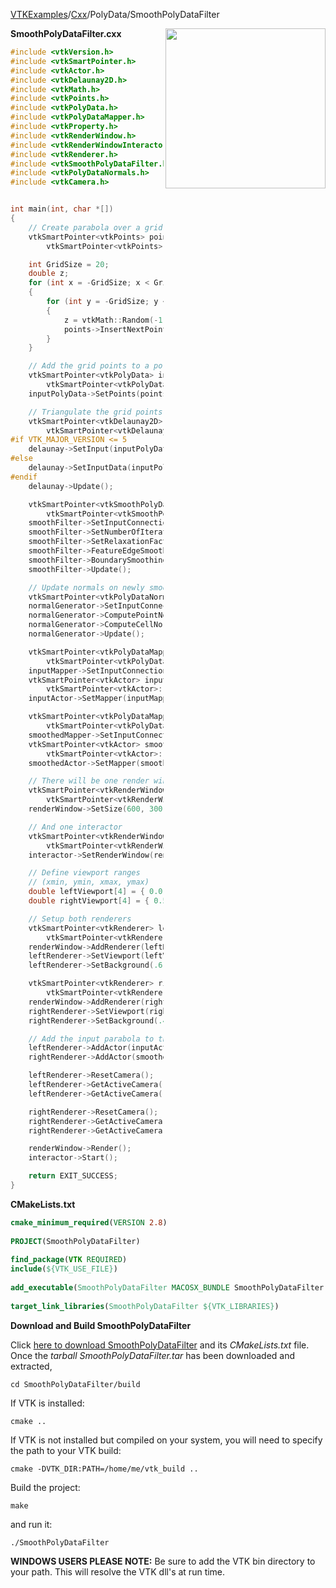 [VTKExamples](/index/)/[Cxx](/Cxx)/PolyData/SmoothPolyDataFilter

<img align="right" src="https://github.com/lorensen/VTKExamples/blob/gh-pages/Testing/Baseline/PolyData/TestSmoothPolyDataFilter.png?raw=true" width="256" />

**SmoothPolyDataFilter.cxx**
```c++
#include <vtkVersion.h>
#include <vtkSmartPointer.h>
#include <vtkActor.h>
#include <vtkDelaunay2D.h>
#include <vtkMath.h>
#include <vtkPoints.h>
#include <vtkPolyData.h>
#include <vtkPolyDataMapper.h>
#include <vtkProperty.h>
#include <vtkRenderWindow.h>
#include <vtkRenderWindowInteractor.h>
#include <vtkRenderer.h>
#include <vtkSmoothPolyDataFilter.h>
#include <vtkPolyDataNormals.h>
#include <vtkCamera.h>


int main(int, char *[])
{
    // Create parabola over a grid of points
    vtkSmartPointer<vtkPoints> points =
        vtkSmartPointer<vtkPoints>::New();

    int GridSize = 20;
    double z;
    for (int x = -GridSize; x < GridSize; x++)
    {
        for (int y = -GridSize; y < GridSize; y++)
        {
            z = vtkMath::Random(-1, 1)+ 0.05*x*x + 0.05*y*y;
            points->InsertNextPoint(x, y, z);
        }
    }

    // Add the grid points to a polydata object
    vtkSmartPointer<vtkPolyData> inputPolyData =
        vtkSmartPointer<vtkPolyData>::New();
    inputPolyData->SetPoints(points);

    // Triangulate the grid points
    vtkSmartPointer<vtkDelaunay2D> delaunay =
        vtkSmartPointer<vtkDelaunay2D>::New();
#if VTK_MAJOR_VERSION <= 5
    delaunay->SetInput(inputPolyData);
#else
    delaunay->SetInputData(inputPolyData);
#endif
    delaunay->Update();

    vtkSmartPointer<vtkSmoothPolyDataFilter> smoothFilter =
        vtkSmartPointer<vtkSmoothPolyDataFilter>::New();
    smoothFilter->SetInputConnection(delaunay->GetOutputPort());
    smoothFilter->SetNumberOfIterations(15);
    smoothFilter->SetRelaxationFactor(0.1);
    smoothFilter->FeatureEdgeSmoothingOff();
    smoothFilter->BoundarySmoothingOn();
    smoothFilter->Update();

    // Update normals on newly smoothed polydata
    vtkSmartPointer<vtkPolyDataNormals> normalGenerator = vtkSmartPointer<vtkPolyDataNormals>::New();
    normalGenerator->SetInputConnection(smoothFilter->GetOutputPort());
    normalGenerator->ComputePointNormalsOn();
    normalGenerator->ComputeCellNormalsOn();
    normalGenerator->Update();

    vtkSmartPointer<vtkPolyDataMapper> inputMapper =
        vtkSmartPointer<vtkPolyDataMapper>::New();
    inputMapper->SetInputConnection(delaunay->GetOutputPort());
    vtkSmartPointer<vtkActor> inputActor =
        vtkSmartPointer<vtkActor>::New();
    inputActor->SetMapper(inputMapper);

    vtkSmartPointer<vtkPolyDataMapper> smoothedMapper =
        vtkSmartPointer<vtkPolyDataMapper>::New();
    smoothedMapper->SetInputConnection(normalGenerator->GetOutputPort());
    vtkSmartPointer<vtkActor> smoothedActor =
        vtkSmartPointer<vtkActor>::New();
    smoothedActor->SetMapper(smoothedMapper);

    // There will be one render window
    vtkSmartPointer<vtkRenderWindow> renderWindow =
        vtkSmartPointer<vtkRenderWindow>::New();
    renderWindow->SetSize(600, 300);

    // And one interactor
    vtkSmartPointer<vtkRenderWindowInteractor> interactor =
        vtkSmartPointer<vtkRenderWindowInteractor>::New();
    interactor->SetRenderWindow(renderWindow);

    // Define viewport ranges
    // (xmin, ymin, xmax, ymax)
    double leftViewport[4] = { 0.0, 0.0, 0.5, 1.0 };
    double rightViewport[4] = { 0.5, 0.0, 1.0, 1.0 };

    // Setup both renderers
    vtkSmartPointer<vtkRenderer> leftRenderer =
        vtkSmartPointer<vtkRenderer>::New();
    renderWindow->AddRenderer(leftRenderer);
    leftRenderer->SetViewport(leftViewport);
    leftRenderer->SetBackground(.6, .5, .4);

    vtkSmartPointer<vtkRenderer> rightRenderer =
        vtkSmartPointer<vtkRenderer>::New();
    renderWindow->AddRenderer(rightRenderer);
    rightRenderer->SetViewport(rightViewport);
    rightRenderer->SetBackground(.4, .5, .6);

    // Add the input parabola to the left and the smoothed parabola to the right
    leftRenderer->AddActor(inputActor);
    rightRenderer->AddActor(smoothedActor);

    leftRenderer->ResetCamera();
    leftRenderer->GetActiveCamera()->Azimuth(130);
    leftRenderer->GetActiveCamera()->Elevation(-80);

    rightRenderer->ResetCamera();
    rightRenderer->GetActiveCamera()->Azimuth(130);
    rightRenderer->GetActiveCamera()->Elevation(-80);

    renderWindow->Render();
    interactor->Start();

    return EXIT_SUCCESS;
}
```
**CMakeLists.txt**
```cmake
cmake_minimum_required(VERSION 2.8)
 
PROJECT(SmoothPolyDataFilter)
 
find_package(VTK REQUIRED)
include(${VTK_USE_FILE})
 
add_executable(SmoothPolyDataFilter MACOSX_BUNDLE SmoothPolyDataFilter.cxx)
 
target_link_libraries(SmoothPolyDataFilter ${VTK_LIBRARIES})
```

**Download and Build SmoothPolyDataFilter**

Click [here to download SmoothPolyDataFilter](https://github.com/lorensen/VTKWikiExamplesTarballs/raw/master/SmoothPolyDataFilter.tar) and its *CMakeLists.txt* file.
Once the *tarball SmoothPolyDataFilter.tar* has been downloaded and extracted,
```
cd SmoothPolyDataFilter/build 
```
If VTK is installed:
```
cmake ..
```
If VTK is not installed but compiled on your system, you will need to specify the path to your VTK build:
```
cmake -DVTK_DIR:PATH=/home/me/vtk_build ..
```
Build the project:
```
make
```
and run it:
```
./SmoothPolyDataFilter
```
**WINDOWS USERS PLEASE NOTE:** Be sure to add the VTK bin directory to your path. This will resolve the VTK dll's at run time.

